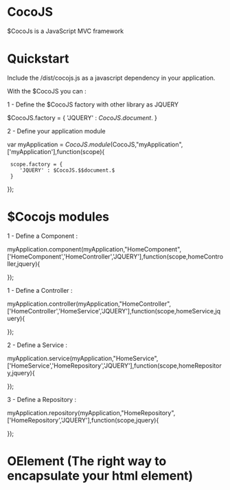 # CocoJS
$CocoJs is a JavaScript MVC framework

# Quickstart

Include the /dist/cocojs.js as a javascript dependency in your application.

With the $CocoJS you can :

1 - Define the $CocoJS factory with other library as JQUERY

$CocoJS.factory = {
    'JQUERY' : $CocoJS.$$document.$ 
}

2 - Define your application module

                               
var myApplication = $CocoJS.module($CocoJS,"myApplication",['myApplication'],function(scope){

     scope.factory = {
        'JQUERY' : $CocoJS.$$document.$ 
     }

});

# $Cocojs modules 

1 - Define a Component :


myApplication.component(myApplication,"HomeComponent",['HomeComponent','HomeController','JQUERY'],function(scope,homeController,jquery){


});

1 - Define a Controller :


myApplication.controller(myApplication,"HomeController",['HomeController','HomeService','JQUERY'],function(scope,homeService,jquery){


});


2 - Define a Service :


myApplication.service(myApplication,"HomeService",['HomeService','HomeRepository','JQUERY'],function(scope,homeRepository,jquery){


});


3 - Define a Repository :


myApplication.repository(myApplication,"HomeRepository",['HomeRepository','JQUERY'],function(scope,jquery){


});

# OElement (The right way to encapsulate your html element) 


